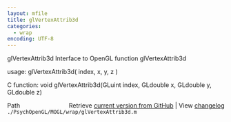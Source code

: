 ```yaml
---
layout: mfile
title: glVertexAttrib3d
categories:
  - wrap
encoding: UTF-8
---
```


glVertexAttrib3d  Interface to OpenGL function glVertexAttrib3d  

usage:  glVertexAttrib3d( index, x, y, z )  

C function:  void glVertexAttrib3d(GLuint index, GLdouble x, GLdouble y, GLdouble z)  


<div class="code_header" style="text-align:right;">
  <span style="float:left;">Path&nbsp;&nbsp;</span> <span class="counter">Retrieve <a href=
  "https://raw.github.com/Psychtoolbox-3/Psychtoolbox-3/beta/./PsychOpenGL/MOGL/wrap/glVertexAttrib3d.m">current version from GitHub</a> | View <a href=
  "https://github.com/Psychtoolbox-3/Psychtoolbox-3/commits/beta/./PsychOpenGL/MOGL/wrap/glVertexAttrib3d.m">changelog</a></span>
</div>
<div class="code">
  <code>./PsychOpenGL/MOGL/wrap/glVertexAttrib3d.m</code>
</div>
